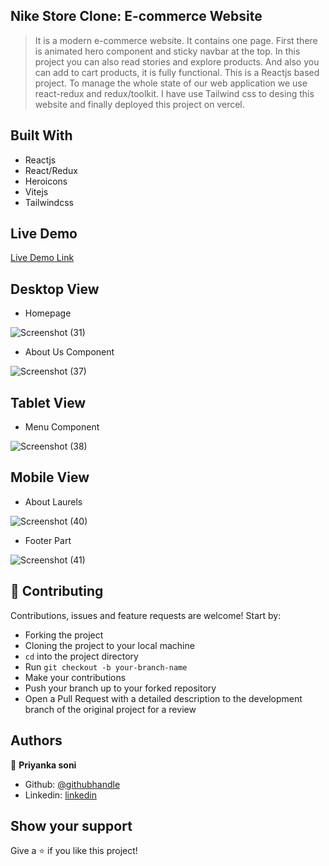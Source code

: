 ## Nike Store Clone: E-commerce Website
> It is a modern e-commerce website. It contains one page. First there is animated hero component and sticky navbar at the top. In this project you can also read stories and explore products. And also you can add to cart products, it is fully functional. This is a Reactjs based project. To manage the whole state of our web application we use react-redux and redux/toolkit. I have use Tailwind css to desing this website and finally deployed this project on vercel.

## Built With

- Reactjs
- React/Redux
- Heroicons
- Vitejs
- Tailwindcss

## Live Demo 

[Live Demo Link](https://gericht-restro-app.netlify.app/)


## Desktop View
- Homepage

![Screenshot (31)](https://user-images.githubusercontent.com/101036458/212930402-27c84e31-a05b-44b2-b89b-25702186a362.png)
- About Us Component

![Screenshot (37)](https://user-images.githubusercontent.com/101036458/212930568-81e1c4bc-7f79-40ae-8b55-f0f0dcd9fa7c.png)


## Tablet View
- Menu Component

![Screenshot (38)](https://user-images.githubusercontent.com/101036458/212930635-ffbf2dc2-35e7-4f2d-87c8-2917c909e3b7.png)


## Mobile View
- About Laurels

 ![Screenshot (40)](https://user-images.githubusercontent.com/101036458/212930723-3318e0ea-60d1-4d2e-88f4-c0c382543b7c.png)
- Footer Part

![Screenshot (41)](https://user-images.githubusercontent.com/101036458/212930806-97f1d058-1a1c-4ddf-b1e4-9db818786aba.png)


## 🤝 Contributing

Contributions, issues and feature requests are welcome! Start by:

* Forking the project
* Cloning the project to your local machine
* `cd` into the project directory
* Run `git checkout -b your-branch-name`
* Make your contributions
* Push your branch up to your forked repository
* Open a Pull Request with a detailed description to the development branch of the original project for a review


## Authors

👤 **Priyanka soni**

- Github: [@githubhandle](https://github.com/pri65)
- Linkedin: [linkedin](https://www.linkedin.com/in/priyankaso/)



## Show your support

Give a ⭐ if you like this project!
